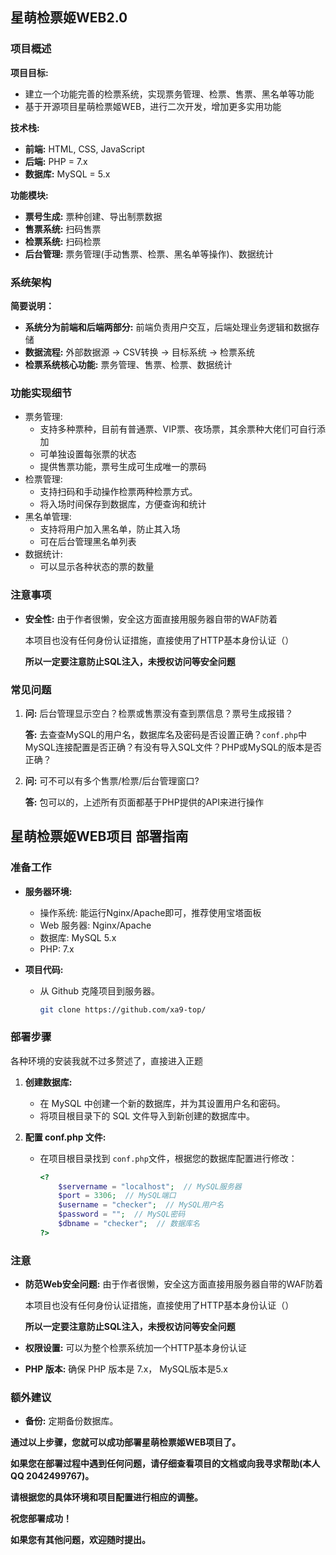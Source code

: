 ## 星萌检票姬WEB2.0

### 项目概述

**项目目标:**

- 建立一个功能完善的检票系统，实现票务管理、检票、售票、黑名单等功能
- 基于开源项目星萌检票姬WEB，进行二次开发，增加更多实用功能

**技术栈:**

- **前端:** HTML, CSS, JavaScript
- **后端:** PHP = 7.x
- **数据库:** MySQL = 5.x

**功能模块:**

- **票号生成:** 票种创建、导出制票数据
- **售票系统:** 扫码售票
- **检票系统:** 扫码检票
- **后台管理:** 票务管理(手动售票、检票、黑名单等操作)、数据统计

### 系统架构

**简要说明：**

- **系统分为前端和后端两部分:** 前端负责用户交互，后端处理业务逻辑和数据存储
- **数据流程:** 外部数据源 -> CSV转换 -> 目标系统 -> 检票系统
- **检票系统核心功能:** 票务管理、售票、检票、数据统计

### 功能实现细节

- 票务管理:
  - 支持多种票种，目前有普通票、VIP票、夜场票，其余票种大佬们可自行添加
  - 可单独设置每张票的状态
  - 提供售票功能，票号生成可生成唯一的票码
- 检票管理:
  - 支持扫码和手动操作检票两种检票方式。
  - 将入场时间保存到数据库，方便查询和统计
- 黑名单管理:
  - 支持将用户加入黑名单，防止其入场
  - 可在后台管理黑名单列表
- 数据统计:
  - 可以显示各种状态的票的数量

### 注意事项

- **安全性:** 由于作者很懒，安全这方面直接用服务器自带的WAF防着

  本项目也没有任何身份认证措施，直接使用了HTTP基本身份认证（）

  **所以一定要注意防止SQL注入，未授权访问等安全问题**

### 常见问题

1. **问:** 后台管理显示空白？检票或售票没有查到票信息？票号生成报错？

   **答:** 去查查MySQL的用户名，数据库名及密码是否设置正确？`conf.php`中MySQL连接配置是否正确？有没有导入SQL文件？PHP或MySQL的版本是否正确？

2. **问:** 可不可以有多个售票/检票/后台管理窗口?

   **答:** 包可以的，上述所有页面都基于PHP提供的API来进行操作

   

## 星萌检票姬WEB项目 部署指南

### 准备工作

- **服务器环境:**

  - 操作系统: 能运行Nginx/Apache即可，推荐使用宝塔面板
  - Web 服务器: Nginx/Apache
  - 数据库: MySQL 5.x
  - PHP: 7.x

- **项目代码:**

  - 从 Github 克隆项目到服务器。

    ```bash
    git clone https://github.com/xa9-top/
    ```

    

### 部署步骤

各种环境的安装我就不过多赘述了，直接进入正题

1. **创建数据库:**

   - 在 MySQL 中创建一个新的数据库，并为其设置用户名和密码。
   - 将项目根目录下的 SQL 文件导入到新创建的数据库中。

2. **配置 conf.php 文件:**

   - 在项目根目录找到 `conf.php`文件，根据您的数据库配置进行修改：

     ```php
     <?
         $servername = "localhost";  // MySQL服务器
         $port = 3306;  // MySQL端口
         $username = "checker";  // MySQL用户名  
         $password = "";  // MySQL密码
         $dbname = "checker";  // 数据库名
     ?>
     ```

### 注意

- **防范Web安全问题:** 由于作者很懒，安全这方面直接用服务器自带的WAF防着

  本项目也没有任何身份认证措施，直接使用了HTTP基本身份认证（）

  **所以一定要注意防止SQL注入，未授权访问等安全问题**

- **权限设置:** 可以为整个检票系统加一个HTTP基本身份认证

- **PHP 版本:** 确保 PHP 版本是 7.x， MySQL版本是5.x

### 额外建议

- **备份:** 定期备份数据库。

**通过以上步骤，您就可以成功部署星萌检票姬WEB项目了。**

**如果您在部署过程中遇到任何问题，请仔细查看项目的文档或向我寻求帮助(本人QQ 2042499767)。**

**请根据您的具体环境和项目配置进行相应的调整。**

**祝您部署成功！**

**如果您有其他问题，欢迎随时提出。**